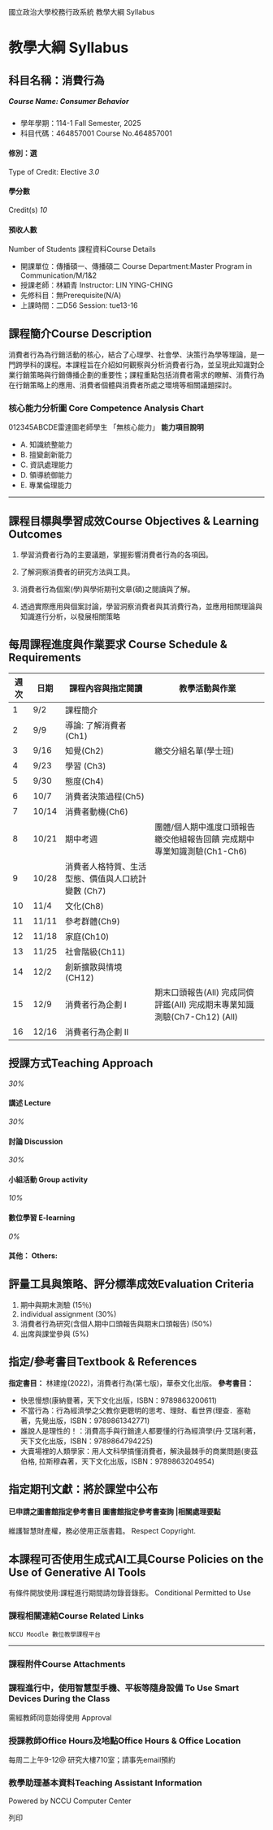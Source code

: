國立政治大學校務行政系統 教學大綱 Syllabus
# 教學大綱 Syllabus
##  科目名稱：消費行為
#####  Course Name: Consumer Behavior
  * 學年學期：114-1 Fall Semester, 2025 
  * 科目代碼：464857001 Course No.464857001


#### 修別：選
Type of Credit: Elective 
_3.0_
#### 學分數
Credit(s)
_10_
#### 預收人數
Number of Students
課程資料Course Details
  * 開課單位：傳播碩一、傳播碩二 Course Department:Master Program in Communication/M/1&2 
  * 授課老師：林穎青 Instructor: LIN YING-CHING 
  * 先修科目：無Prerequisite(N/A)
  * 上課時間：二D56 Session: tue13-16 


##  課程簡介Course Description
消費者行為為行銷活動的核心，結合了心理學、社會學、決策行為學等理論，是一門跨學科的課程。本課程旨在介紹如何觀察與分析消費者行為，並呈現此知識對企業行銷策略與行銷傳播企劃的重要性；課程重點包括消費者需求的瞭解、消費行為在行銷策略上的應用、消費者個體與消費者所處之環境等相關議題探討。
###  核心能力分析圖 Core Competence Analysis Chart
012345ABCDE雷達圖老師學生
「無核心能力」 
**能力項目說明**
  * A. 知識統整能力
  * B. 擅變創新能力
  * C. 資訊處理能力
  * D. 領導統御能力
  * E. 專業倫理能力


* * *
##  課程目標與學習成效Course Objectives & Learning Outcomes 
  1. 學習消費者行為的主要議題，掌握影響消費者行為的各項因。


  1. 了解洞察消費者的研究方法與工具。
  2. 消費者行為個案(學)與學術期刊文章(碩)之閱讀與了解。
  3. 透過實際應用與個案討論，學習洞察消費者與其消費行為，並應用相關理論與知識進行分析，以發展相關策略


##  每周課程進度與作業要求 Course Schedule & Requirements
**週次** |  **日期** |  **課程內容與指定閱讀** |  **教學活動與作業**  
---|---|---|---  
1 |  9/2 |  課程簡介 |   
2 |  9/9 |  導論: 了解消費者(Ch1) |   
3 |  9/16 |  知覺(Ch2) |  繳交分組名單(學士班)  
4 |  9/23 |  學習 (Ch3) |   
5 |  9/30 |  態度(Ch4) |   
6 |  10/7 |  消費者決策過程(Ch5) |   
7 |  10/14 |  消費者動機(Ch6) |   
8 |  10/21 |  期中考週 |  團體/個人期中進度口頭報告 繳交他組報告回饋 完成期中專業知識測驗(Ch1-Ch6)  
9 |  10/28 |  消費者人格特質、生活型態、價值與人口統計變數 (Ch7) |   
10 |  11/4 |  文化(Ch8) |   
11 |  11/11 |  參考群體(Ch9) |   
12 |  11/18 |  家庭(Ch10) |   
13 |  11/25 |  社會階級(Ch11) |   
14 |  12/2 |  創新擴散與情境(CH12) |   
15 |  12/9 |  消費者行為企劃 I |  期末口頭報告(All) 完成同儕評鑑(All) 完成期末專業知識測驗(Ch7-Ch12) (All)  
16 |  12/16 |  消費者行為企劃 II  
##  授課方式Teaching Approach
_30%_
####  講述 Lecture
_30%_
####  討論 Discussion
_30%_
####  小組活動 Group activity
_10%_
####  數位學習 E-learning
_0%_
####  其他： Others:
##  評量工具與策略、評分標準成效Evaluation Criteria
  1. 期中與期末測驗 (15％)
  2. individual assignment (30%)
  3. 消費者行為研究(含個人期中口頭報告與期末口頭報告) (50%)
  4. 出席與課堂參與 (5%)


##  指定/參考書目Textbook & References
**指定書目：** 林建煌(2022)，消費者行為(第七版)，華泰文化出版。 **參考書目：**
  * 快思慢想(康納曼著，天下文化出版，ISBN：9789863200611)
  * 不當行為：行為經濟學之父教你更聰明的思考、理財、看世界(理查．塞勒著，先覺出版，ISBN：9789861342771)
  * 誰說人是理性的！：消費高手與行銷達人都要懂的行為經濟學(丹‧艾瑞利著，天下文化出版，ISBN：9789864794225)
  * 大賣場裡的人類學家：用人文科學搞懂消費者，解決最棘手的商業問題(麥茲伯格, 拉斯穆森著，天下文化出版，ISBN：9789863204954)

**指定期刊文獻：將於課堂中公布**  
---  
####  已申請之圖書館指定參考書目  圖書館指定參考書查詢 |相關處理要點
維護智慧財產權，務必使用正版書籍。 Respect Copyright.
##  本課程可否使用生成式AI工具Course Policies on the Use of Generative AI Tools
有條件開放使用:課程進行期間請勿錄音錄影。 Conditional Permitted to Use 
###  課程相關連結Course Related Links
```
NCCU Moodle 數位教學課程平台
```

* * *
###  課程附件Course Attachments
###  課程進行中，使用智慧型手機、平板等隨身設備 To Use Smart Devices During the Class
需經教師同意始得使用  Approval
###  授課教師Office Hours及地點Office Hours & Office Location
每周二上午9-12@ 研究大樓710室；請事先email預約
###  教學助理基本資料Teaching Assistant Information
Powered by NCCU Computer Center
  
列印
